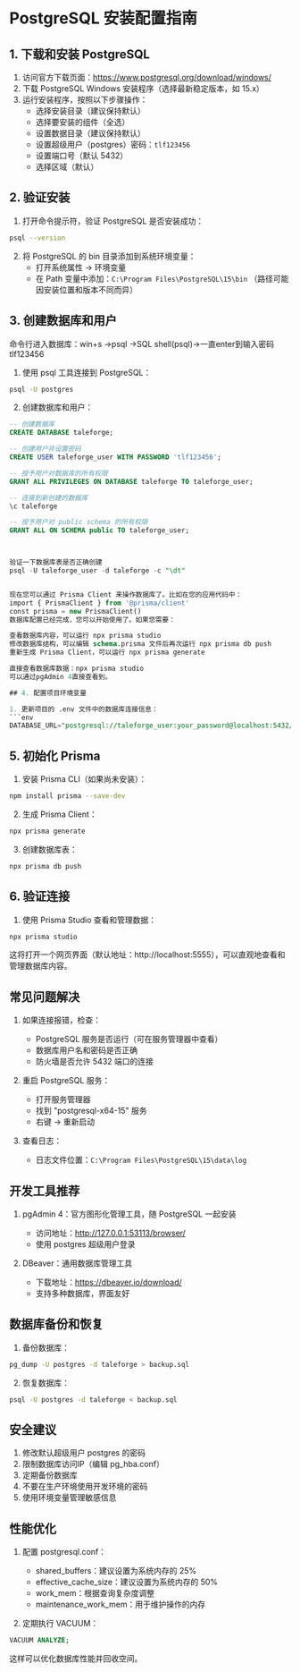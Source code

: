# PostgreSQL 安装配置指南

## 1. 下载和安装 PostgreSQL

1. 访问官方下载页面：https://www.postgresql.org/download/windows/
2. 下载 PostgreSQL Windows 安装程序（选择最新稳定版本，如 15.x）
3. 运行安装程序，按照以下步骤操作：
   - 选择安装目录（建议保持默认）
   - 选择要安装的组件（全选）
   - 设置数据目录（建议保持默认）
   - 设置超级用户（postgres）密码：`tlf123456`
   - 设置端口号（默认 5432）
   - 选择区域（默认）

## 2. 验证安装

1. 打开命令提示符，验证 PostgreSQL 是否安装成功：
```bash
psql --version
```

2. 将 PostgreSQL 的 bin 目录添加到系统环境变量：
   - 打开系统属性 -> 环境变量
   - 在 Path 变量中添加：`C:\Program Files\PostgreSQL\15\bin`
   （路径可能因安装位置和版本不同而异）

## 3. 创建数据库和用户

命令行进入数据库：win+s  ->psql  ->SQL shell(psql)->一直enter到输入密码 tlf123456

1. 使用 psql 工具连接到 PostgreSQL：
```bash
psql -U postgres
```

2. 创建数据库和用户：
```sql
-- 创建数据库
CREATE DATABASE taleforge;

-- 创建用户并设置密码
CREATE USER taleforge_user WITH PASSWORD 'tlf123456';

-- 授予用户对数据库的所有权限
GRANT ALL PRIVILEGES ON DATABASE taleforge TO taleforge_user;

-- 连接到新创建的数据库
\c taleforge

-- 授予用户对 public schema 的所有权限
GRANT ALL ON SCHEMA public TO taleforge_user;



验证一下数据库表是否正确创建
psql -U taleforge_user -d taleforge -c "\dt"


现在您可以通过 Prisma Client 来操作数据库了。比如在您的应用代码中：
import { PrismaClient } from '@prisma/client'
const prisma = new PrismaClient()
数据库配置已经完成，您可以开始使用了。如果您需要：

查看数据库内容，可以运行 npx prisma studio
修改数据库结构，可以编辑 schema.prisma 文件后再次运行 npx prisma db push
重新生成 Prisma Client，可以运行 npx prisma generate

直接查看数据库数据：npx prisma studio
可以通过pgAdmin 4直接查看到。

## 4. 配置项目环境变量

1. 更新项目的 .env 文件中的数据库连接信息：
```env
DATABASE_URL="postgresql://taleforge_user:your_password@localhost:5432/taleforge"
```

## 5. 初始化 Prisma

1. 安装 Prisma CLI（如果尚未安装）：
```bash
npm install prisma --save-dev
```

2. 生成 Prisma Client：
```bash
npx prisma generate
```

3. 创建数据库表：
```bash
npx prisma db push
```

## 6. 验证连接

1. 使用 Prisma Studio 查看和管理数据：
```bash
npx prisma studio
```
这将打开一个网页界面（默认地址：http://localhost:5555），可以直观地查看和管理数据库内容。

## 常见问题解决

1. 如果连接报错，检查：
   - PostgreSQL 服务是否运行（可在服务管理器中查看）
   - 数据库用户名和密码是否正确
   - 防火墙是否允许 5432 端口的连接

2. 重启 PostgreSQL 服务：
   - 打开服务管理器
   - 找到 "postgresql-x64-15" 服务
   - 右键 -> 重新启动

3. 查看日志：
   - 日志文件位置：`C:\Program Files\PostgreSQL\15\data\log`

## 开发工具推荐

1. pgAdmin 4：官方图形化管理工具，随 PostgreSQL 一起安装
   - 访问地址：http://127.0.0.1:53113/browser/
   - 使用 postgres 超级用户登录

2. DBeaver：通用数据库管理工具
   - 下载地址：https://dbeaver.io/download/
   - 支持多种数据库，界面友好

## 数据库备份和恢复

1. 备份数据库：
```bash
pg_dump -U postgres -d taleforge > backup.sql
```

2. 恢复数据库：
```bash
psql -U postgres -d taleforge < backup.sql
```

## 安全建议

1. 修改默认超级用户 postgres 的密码
2. 限制数据库访问IP（编辑 pg_hba.conf）
3. 定期备份数据库
4. 不要在生产环境使用开发环境的密码
5. 使用环境变量管理敏感信息

## 性能优化

1. 配置 postgresql.conf：
   - shared_buffers：建议设置为系统内存的 25%
   - effective_cache_size：建议设置为系统内存的 50%
   - work_mem：根据查询复杂度调整
   - maintenance_work_mem：用于维护操作的内存

2. 定期执行 VACUUM：
```sql
VACUUM ANALYZE;
```

这样可以优化数据库性能并回收空间。
